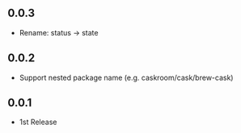 ## 0.0.3
- Rename: status -> state

## 0.0.2
- Support nested package name (e.g. caskroom/cask/brew-cask)

## 0.0.1
- 1st Release
